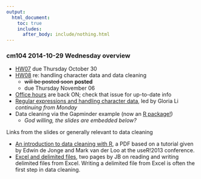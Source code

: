 ```yaml
---
output:
  html_document:
    toc: true
    includes:
      after_body: include/nothing.html
---
```


### cm104 2014-10-29 Wednesday overview

  * [HW07](hw07_data-wrangling-grand-finale.html) due Thursday October 30
  * [HW08](hw08_data-cleaning.html) re: handling character data and data cleaning
    - ~~will be posted soon~~ __posted__
    - due Thursday November 06
  * [Office hours](https://github.com/STAT545-UBC/Discussion/issues/47) are back ON; check that issue for up-to-date info
  * [Regular expressions and handling character data](block022_regular-expression.html), led by Gloria Li *continuing from Monday*
  * Data cleaning via the Gapminder example (now an [R package!](https://github.com/jennybc/gapminder))
    - *God willing, the slides are embedded below?*

<script async class="speakerdeck-embed" data-id="5e6765704c300132129f2ee134ae9694" data-ratio="1.33333333333333" src="//speakerdeck.com/assets/embed.js"></script>

Links from the slides or generally relevant to data cleaning

   * [An introduction to data cleaning with R](http://cran.r-project.org/doc/contrib/de_Jonge+van_der_Loo-Introduction_to_data_cleaning_with_R.pdf), a PDF based on a tutorial given by Edwin de Jonge and Mark van der Loo at the useR!2013 conference.
   * [Excel and delimited files](http://www.slideshare.net/jenniferbryan5811/excel-readwritedelimfiles), two pages by JB on reading and writing delimited files from Excel. Writing a delimited file from Excel is often the first step in data cleaning.
   
